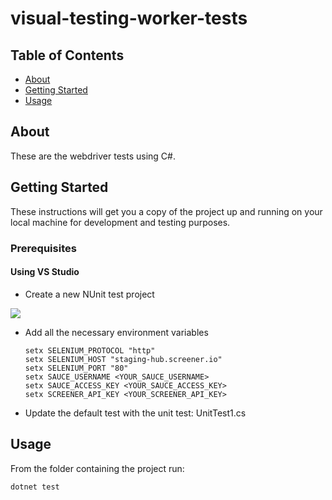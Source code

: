 # visual-testing-worker-tests

## Table of Contents

- [About](#about)
- [Getting Started](#getting_started)
- [Usage](#usage)

## About <a name = "about"></a>

These are the webdriver tests using C#.

## Getting Started <a name = "getting_started"></a>

These instructions will get you a copy of the project up and running on your local machine for development and testing purposes.

### Prerequisites

#### Using VS Studio

* Create a new NUnit test project

<img src="assets/nunit.png"/>

* Add all the necessary environment variables
  ```
  setx SELENIUM_PROTOCOL "http"
  setx SELENIUM_HOST "staging-hub.screener.io"
  setx SELENIUM_PORT "80"
  setx SAUCE_USERNAME <YOUR_SAUCE_USERNAME>
  setx SAUCE_ACCESS_KEY <YOUR_SAUCE_ACCESS_KEY>
  setx SCREENER_API_KEY <YOUR_SCREENER_API_KEY>
  ```
* Update the default test with the unit test: UnitTest1.cs

## Usage <a name = "usage"></a>

From the folder containing the project run:
```
dotnet test
```
